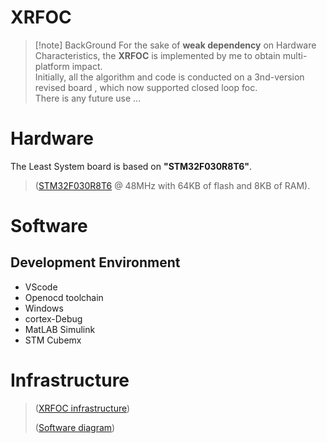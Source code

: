 # XRFOC
> [!note] BackGround
> For the sake of **weak dependency** on Hardware Characteristics, the **XRFOC** is implemented by me to obtain multi-platform impact.   
> Initially, all the algorithm and code is conducted on a 3nd-version revised board , which now supported closed loop foc.      
There is any future use ...  

# Hardware
  The Least System board  is based on **"STM32F030R8T6"**.
> ([STM32F030R8T6](http://www.st.com/en/microcontrollers/stm32f030r8.html) @ 48MHz with 64KB of flash and 8KB of RAM).

# Software 
## Development Environment
* VScode
* Openocd toolchain
* Windows 
* cortex-Debug
* MatLAB Simulink
* STM Cubemx

# Infrastructure
> ([XRFOC infrastructure](assets/XRFOC.png)) 
>
> ([Software diagram](assets/diagram.png)) 